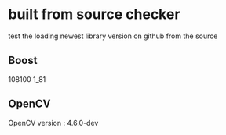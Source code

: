# built from source checker

test the loading newest library version on github from the source
## Boost
108100
1_81
## OpenCV
OpenCV version : 4.6.0-dev
